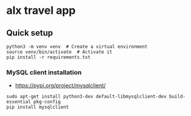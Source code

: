 # alx travel app

## Quick setup

```shell
python3 -m venv venv  # Create a virtual environment
source venv/bin/activate  # Activate it
pip install -r requirements.txt
```

### MySQL client installation

-   https://pypi.org/project/mysqlclient/

```shell
sudo apt-get install python3-dev default-libmysqlclient-dev build-essential pkg-config
pip install mysqlclient
```
